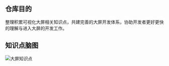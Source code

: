 ## 仓库目的
整理积累可视化大屏相关知识点，共建完善的大屏开发体系，协助开发者更好更快的理解与进入大屏的开发工作。

## 知识点脑图
![大屏知识点](~@/images/knowledge.png)